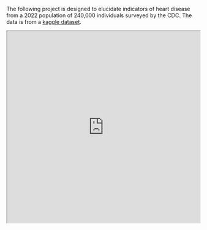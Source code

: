 The following project is designed to elucidate indicators of heart disease from a 2022 population of 240,000 individuals surveyed by the CDC. The data is from a [kaggle dataset](https://www.kaggle.com/datasets/kamilpytlak/personal-key-indicators-of-heart-disease).

<iframe src="https://chdorgeix1.github.io/Heart-Health/generated_maps/interactive_US_map_3.html" width="100%" height="500px"></iframe>
